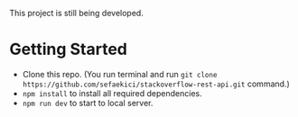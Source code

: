 This project is still being developed.


# Getting Started


* Clone this repo. (You run terminal and run ``` git clone https://github.com/sefaekici/stackoverflow-rest-api.git ``` command.)
* ```npm install``` to install all required dependencies.
* ```npm run dev``` to start to local server.




